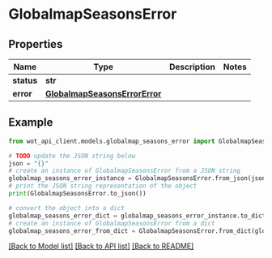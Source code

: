 # GlobalmapSeasonsError


## Properties

Name | Type | Description | Notes
------------ | ------------- | ------------- | -------------
**status** | **str** |  | 
**error** | [**GlobalmapSeasonsErrorError**](GlobalmapSeasonsErrorError.md) |  | 

## Example

```python
from wot_api_client.models.globalmap_seasons_error import GlobalmapSeasonsError

# TODO update the JSON string below
json = "{}"
# create an instance of GlobalmapSeasonsError from a JSON string
globalmap_seasons_error_instance = GlobalmapSeasonsError.from_json(json)
# print the JSON string representation of the object
print(GlobalmapSeasonsError.to_json())

# convert the object into a dict
globalmap_seasons_error_dict = globalmap_seasons_error_instance.to_dict()
# create an instance of GlobalmapSeasonsError from a dict
globalmap_seasons_error_from_dict = GlobalmapSeasonsError.from_dict(globalmap_seasons_error_dict)
```
[[Back to Model list]](../README.md#documentation-for-models) [[Back to API list]](../README.md#documentation-for-api-endpoints) [[Back to README]](../README.md)


